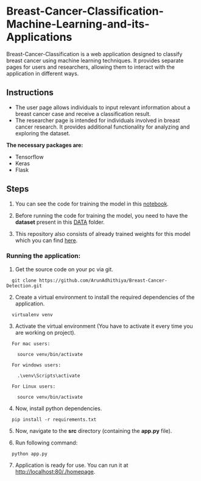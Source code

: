 # Breast-Cancer-Classification-Machine-Learning-and-its-Applications

Breast-Cancer-Classification is a web application designed to classify breast cancer using machine learning techniques. It provides separate pages for users and researchers, allowing them to interact with the application in different ways.

## Instructions

* The user page allows individuals to input relevant information about a breast cancer case and receive a classification result.
* The researcher page is intended for individuals involved in breast cancer research. It provides additional functionality for analyzing and exploring the dataset.

**The necessary packages are:**
  * Tensorflow
  * Keras
  * Flask

## Steps

1. You can see the code for training the model in this [notebook](https://github.com/ArunAdhithiya/Breast-Cancer-Detection/tree/main/training).

2. Before running the code for training the model, you need to have the **dataset** present in this [DATA](https://github.com/ArunAdhithiya/Breast-Cancer-Detection/tree/main/DATA) folder.

3. This repository also consists of already trained weights for this model which you can find [here](https://github.com/ArunAdhithiya/Breast-Cancer-Detection/blob/main/src/model_ann_new_weights.h5).


### Running the application:

1. Get the source code on your pc via git.

```shell
  git clone https://github.com/ArunAdhithiya/Breast-Cancer-Detection.git
```

2. Create a virtual environment to install the required dependencies of the application.

```
  virtualenv venv
```

3. Activate the virtual environment (You have to activate it every time you are working on project).

```
  For mac users:

    source venv/bin/activate  

  For windows users:

    .\venv\Scripts\activate

  For Linux users:

    source venv/bin/activate
```

4. Now, install python dependencies.

```
  pip install -r requirements.txt
```

5. Now, navigate to the **src** directory (containing the **app.py** file).

6. Run following command:

```
  python app.py
```

7. Application is ready for use. You can run it at [http://localhost:80/./homepage](http://localhost:80/./homepage).
